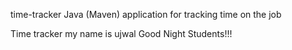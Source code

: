 time-tracker
Java (Maven) application for tracking time on the job

Time tracker
my name is ujwal
Good Night Students!!!
